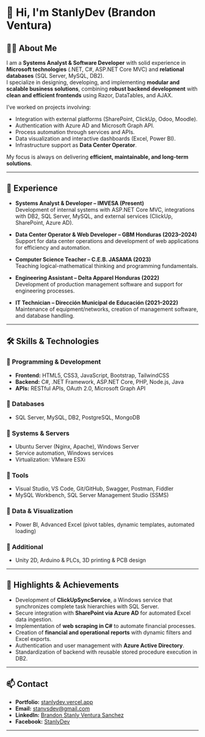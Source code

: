 # 👋 Hi, I'm StanlyDev (Brandon Ventura)

## 👨‍💻 About Me  
I am a **Systems Analyst & Software Developer** with solid experience in **Microsoft technologies** (.NET, C#, ASP.NET Core MVC) and **relational databases** (SQL Server, MySQL, DB2).  
I specialize in designing, developing, and implementing **modular and scalable business solutions**, combining **robust backend development** with **clean and efficient frontends** using Razor, DataTables, and AJAX.  

I’ve worked on projects involving:  
- Integration with external platforms (SharePoint, ClickUp, Odoo, Moodle).  
- Authentication with Azure AD and Microsoft Graph API.  
- Process automation through services and APIs.  
- Data visualization and interactive dashboards (Excel, Power BI).  
- Infrastructure support as **Data Center Operator**.  

My focus is always on delivering **efficient, maintainable, and long-term solutions**.

---

## 💼 Experience  
- **Systems Analyst & Developer – IMVESA (Present)**  
  Development of internal systems with ASP.NET Core MVC, integrations with DB2, SQL Server, MySQL, and external services (ClickUp, SharePoint, Azure AD).  

- **Data Center Operator & Web Developer – GBM Honduras (2023–2024)**  
  Support for data center operations and development of web applications for efficiency and automation.  

- **Computer Science Teacher – C.E.B. JASAMA (2023)**  
  Teaching logical-mathematical thinking and programming fundamentals.  

- **Engineering Assistant – Delta Apparel Honduras (2022)**  
  Development of production management software and support for engineering processes.  

- **IT Technician – Dirección Municipal de Educación (2021–2022)**  
  Maintenance of equipment/networks, creation of management software, and database handling.  

---

## 🛠️ Skills & Technologies  

### 🔹 Programming & Development  
- **Frontend:** HTML5, CSS3, JavaScript, Bootstrap, TailwindCSS  
- **Backend:** C#, .NET Framework, ASP.NET Core, PHP, Node.js, Java  
- **APIs:** RESTful APIs, OAuth 2.0, Microsoft Graph API  

### 🔹 Databases  
- SQL Server, MySQL, DB2, PostgreSQL, MongoDB  

### 🔹 Systems & Servers  
- Ubuntu Server (Nginx, Apache), Windows Server  
- Service automation, Windows services  
- Virtualization: VMware ESXi  

### 🔹 Tools  
- Visual Studio, VS Code, Git/GitHub, Swagger, Postman, Fiddler  
- MySQL Workbench, SQL Server Management Studio (SSMS)  

### 🔹 Data & Visualization  
- Power BI, Advanced Excel (pivot tables, dynamic templates, automated loading)  

### 🔹 Additional  
- Unity 2D, Arduino & PLCs, 3D printing & PCB design  

---

## 📌 Highlights & Achievements  
- Development of **ClickUpSyncService**, a Windows service that synchronizes complete task hierarchies with SQL Server.  
- Secure integration with **SharePoint via Azure AD** for automated Excel data ingestion.  
- Implementation of **web scraping in C#** to automate financial processes.  
- Creation of **financial and operational reports** with dynamic filters and Excel exports.  
- Authentication and user management with **Azure Active Directory**.  
- Standardization of backend with reusable stored procedure execution in DB2.  

---

## 📫 Contact  
- **Portfolio:** [stanlydev.vercel.app](https://stanlydev.vercel.app)  
- **Email:** [stanvsdev@gmail.com](mailto:stanvsdev@gmail.com)  
- **LinkedIn:** [Brandon Stanly Ventura Sanchez](https://www.linkedin.com/in/brandon-stanly-ventura-sanchez-bb5b37242/)  
- **Facebook:** [StanlyDev](https://www.facebook.com/profile.php?id=61562996433629&is_tour_dismissed)  

---
